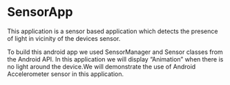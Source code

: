 # SensorApp

This application is a sensor based application which detects the presence of light in vicinity of the devices sensor.

To build this android app we used SensorManager and Sensor classes from the Android API. In this application we will display “Animation”  when there is no light around the device.We will demonstrate the use of Android Accelerometer sensor in this application.
